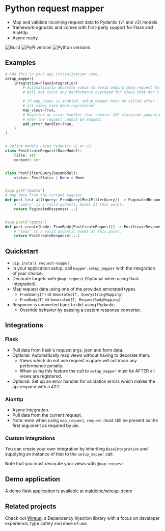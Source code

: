 # Python request mapper

* Map and validate incoming request data to Pydantic (v1 and v2) models. 
* framework-agnostic and comes with first-party support for Flask and AioHttp.
* Async ready.

![Build](https://img.shields.io/github/actions/workflow/status/maldoinc/python-request-mapper/run_all.yml)
![PyPI version](https://img.shields.io/pypi/v/request-mapper)
![Python versions](https://img.shields.io/pypi/pyversions/request-mapper)

## Examples

```python
# Add this in your app initialization code.
setup_mapper(
    integration=FlaskIntegration(
        # Automatically decorate views to avoid adding @map_request to every view.
        # Will not incur any performance overhead for views that don't use request-mapper.

        # If map_views is enabled, setup_mapper must be called after 
        # all views have been registered!
        map_views=True,
        # Register an error handler that returns 422 alongside pydantic validation errors
        # when the request cannot be mapped.
        add_error_handler=True,
    )
)


# Define models using Pydantic v1 or v2.
class PostCreateRequest(BaseModel):
    title: str
    content: str


class PostFilterQuery(BaseModel):
    status: PostStatus | None = None


@app.get("/posts")
# Map data from the current request.
def post_list_all(query: FromQuery[PostFilterQuery]) -> PaginatedResponse[Post]:
    # "query" is a valid pydantic model at this point.
    return PaginatedResponse(...)


@app.post("/posts")
def post_create(body: FromBody[PostCreateRequest]) -> PostCreateResponse:
    # "body" is a valid pydantic model at this point.
    return PostCreateResponse(...)

```

## Quickstart

* `pip install request-mapper`.
* In your application setup, call `mapper.setup_mapper` with the integration of your choice.
* Decorate targets with `@map_request` (Optional when using flask integration).
* Map request data using one of the provided annotated types.
    * `FromQuery[T]` or `Annotated[T, QueryStringMapping]`
    * `FromBody[T]` or  `Annotated[T, RequestBodyMapping]`
* Response is converted back to dict using Pydantic.
  * Override behavior by passing a custom response converter.

## Integrations

### Flask

* Pull data from flask's request args, json and form data.
* Optional: Automatically map views without having to decorate them.
    * Views which do not use request mapper will not incur any performance penalty.
    * When using this feature the call to `setup_mapper` must be AFTER all views are registered.
* Optional: Set up an error handler for validation errors which makes the api respond with a 422.

### Aiohttp

* Async integration.
* Pull data from the current request.
* Note: even when using `map_request`, `request` must still be present as the first argument as required by aio.

### Custom integrations

You can create your own integration by inheriting `BaseIntegration` and supplying an instance of that
to the `setup_mapper` call.

Note that you must decorate your views with `@map_request`

## Demo application

A demo flask application is available at [maldoinc/wireup-demo](https://github.com/maldoinc/wireup-demo)

## Related projects

Check out [Wireup](https://github.com/maldoinc/wireup), a Dependency Injection library with
a focus on developer experience, type safety and ease of use.
